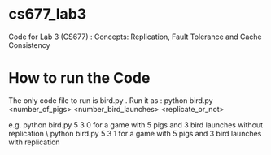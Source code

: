 cs677_lab3
==========

Code for Lab 3 (CS677) : Concepts: Replication, Fault Tolerance and Cache Consistency

How to run the Code
===================

The only code file to run is bird.py . Run it as : 
python bird.py <number_of_pigs> <number_bird_launches> <replicate_or_not>

e.g. python bird.py 5 3 0 for a game with 5 pigs and 3 bird launches without replication \\
     python bird.py 5 3 1 for a game with 5 pigs and 3 bird launches with replication
